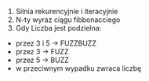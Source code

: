 1. Silnia rekurencyjnie i iteracyjnie
2. N-ty wyraz ciągu fibbonacciego
3. Gdy Liczba jest podzielna:
  - przez 3 i 5 -> FUZZBUZZ
  - przez 3 -> FUZZ
  - przez 5 -> BUZZ
  - w przeciwnym wypadku zwraca liczbę
